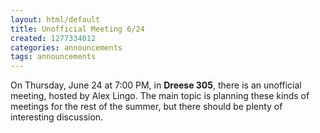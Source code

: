 ```yaml
---
layout: html/default
title: Unofficial Meeting 6/24
created: 1277334012
categories: announcements
tags: announcements
---
```

On Thursday, June 24 at 7:00 PM, in **Dreese 305**, there is an unofficial meeting, hosted by Alex Lingo. The main topic is planning these kinds of meetings for the rest of the summer, but there should be plenty of interesting discussion.
